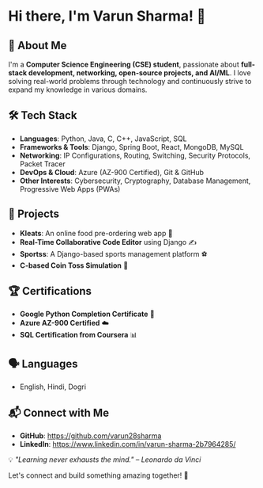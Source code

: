 # Hi there, I'm Varun Sharma! 👋

## 🚀 About Me

I'm a **Computer Science Engineering (CSE) student**, passionate about **full-stack development, networking, open-source projects, and AI/ML**. I love solving real-world problems through technology and continuously strive to expand my knowledge in various domains.




## 🛠 Tech Stack
- **Languages**: Python, Java, C, C++, JavaScript, SQL
- **Frameworks & Tools**: Django, Spring Boot, React, MongoDB, MySQL
- **Networking**: IP Configurations, Routing, Switching, Security Protocols, Packet Tracer
- **DevOps & Cloud**: Azure (AZ-900 Certified), Git & GitHub
- **Other Interests**: Cybersecurity, Cryptography, Database Management, Progressive Web Apps (PWAs)


## 📌 Projects
- **Kleats**: An online food pre-ordering web app 🥗
- **Real-Time Collaborative Code Editor** using Django ✍️
- **Sportss**: A Django-based sports management platform ⚽
- **C-based Coin Toss Simulation** 🎲

  

## 🏆 Certifications
- **Google Python Completion Certificate** 🏅
- **Azure AZ-900 Certified** ☁️
- **SQL Certification from Coursera** 📊

  

## 🗣️ Languages
- English, Hindi, Dogri

  

## 📬 Connect with Me
- **GitHub**: https://github.com/varun28sharma
- **LinkedIn**: https://www.linkedin.com/in/varun-sharma-2b7964285/

💡 _"Learning never exhausts the mind." – Leonardo da Vinci_

Let's connect and build something amazing together! 🚀


<!---
varun28sharma/varun28sharma is a ✨ special ✨ repository because its `README.md` (this file) appears on your GitHub profile.
You can click the Preview link to take a look at your changes.
--->

